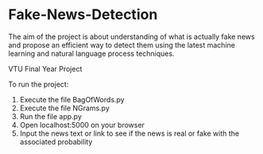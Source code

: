 # Fake-News-Detection
The aim of the project is about understanding of what is actually fake news and propose an efficient way to
detect them using the latest machine learning and natural language process techniques.
 
VTU Final Year Project

To run the project:
1. Execute the file BagOfWords.py
2. Execute the file NGrams.py
3. Run the file app.py
4. Open localhost:5000 on your browser
5. Input the news text or link to see if the news is real or fake with the associated probability

